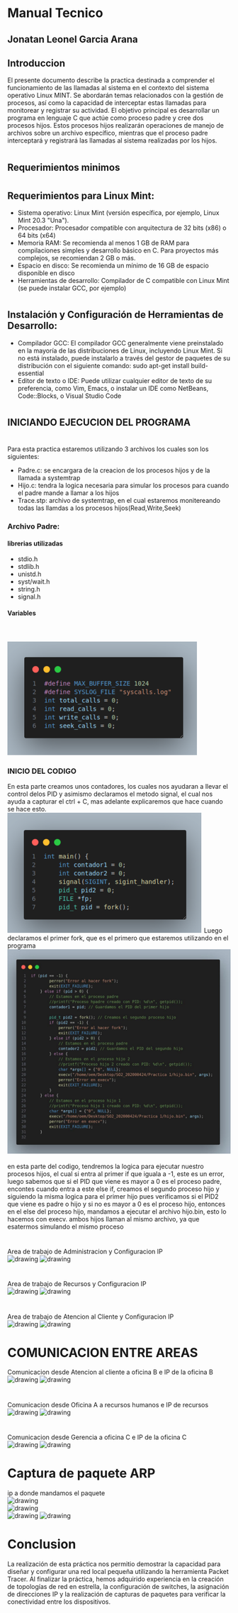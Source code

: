 # Manual Tecnico
## Jonatan Leonel Garcia Arana
## Introduccion 
El presente documento describe la practica destinada a comprender el funcionamiento de las
llamadas al sistema en el contexto del sistema operativo Linux MINT. Se abordarán temas
relacionados con la gestión de procesos, así como la capacidad de interceptar estas llamadas
para monitorear y registrar su actividad.
El objetivo principal es desarrollar un programa en lenguaje C que actúe como proceso padre y
cree dos procesos hijos. Estos procesos hijos realizarán operaciones de manejo de archivos
sobre un archivo específico, mientras que el proceso padre interceptará y registrará las llamadas
al sistema realizadas por los hijos.
#
## Requerimientos minimos
#
## Requerimientos para Linux Mint:
- Sistema operativo: Linux Mint (versión específica, por ejemplo, Linux Mint 20.3 "Una").
- Procesador: Procesador compatible con arquitectura de 32 bits (x86) o 64 bits (x64)
- Memoria RAM: Se recomienda al menos 1 GB de RAM para compilaciones simples y
desarrollo básico en C. Para proyectos más complejos, se recomiendan 2 GB o más.
- Espacio en disco: Se recomienda un mínimo de 16 GB de espacio disponible en disco
- Herramientas de desarrollo: Compilador de C compatible con Linux Mint (se puede
instalar GCC, por ejemplo)
# 
## Instalación y Configuración de Herramientas de Desarrollo:
- Compilador GCC: El compilador GCC generalmente viene preinstalado en la mayoría de
las distribuciones de Linux, incluyendo Linux Mint. Si no está instalado, puede instalarlo
a través del gestor de paquetes de su distribución con el siguiente comando:
sudo apt-get install build-essential
- Editor de texto o IDE: Puede utilizar cualquier editor de texto de su preferencia, como
Vim, Emacs, o instalar un IDE como NetBeans, Code::Blocks, o Visual Studio Code
#
## INICIANDO EJECUCION DEL PROGRAMA
#
Para esta practica estaremos utilizando 3 archivos los cuales son los siguientes:
- Padre.c: se encargara de la creacion de los procesos hijos y de la llamada a systemtrap
- Hijo.c: tendra la logica necesaria para simular los procesos para cuando el padre mande a llamar a los hijos
- Trace.stp: archivo de systemtrap, en el cual estaremos monitereando todas las llamdas a los procesos hijos(Read,Write,Seek)
### Archivo Padre:
#### librerias utilizadas 
- stdio.h
- stdlib.h
- unistd.h
- syst/wait.h
- string.h
- signal.h
#### Variables
#
<br>
<img src="./Imagenes/variables.png" alt="drawing"/>

### INICIO DEL CODIGO

En esta parte creamos unos contadores, los cuales nos ayudaran a llevar el control delos PID y asimismo declaramos el metodo signal, el cual nos ayuda a capturar el ctrl + C, mas adelante explicaremos que hace cuando se hace esto.
<br>
<img src="./Imagenes/Inicio_padre.png" alt="drawing"/>
Luego declaramos el primer fork, que es el primero que estaremos utilizando en el programa
<br>
<img src="./Imagenes/logica_fork.png" alt="drawing" />

en esta parte del codigo, tendremos la logica para ejecutar nuestro procesos hijos, el cual si entra al primer if que iguala a -1, este es un error, luego sabemos que si el PID que viene es mayor a 0 es el proceso padre, encontes cuando entra a este else if, creamos el segundo proceso hijo y siguiendo la misma logica para el primer hijo pues verificamos si el PID2 que viene es padre o hijo y si no es mayor a 0 es el proceso hijo, entonces en el else del proceso hijo, mandamos a ejecutar el archivo hijo.bin, esto lo hacemos con execv. 
ambos hijos llaman al mismo archivo, ya que esatermos simulando el mismo proceso

#
Area de trabajo de Administracion y Configuracion IP
<br>
<img src="./Imagenes/Conf_administracion.png" alt="drawing" />
<img src="./Imagenes/Administracion.png" alt="drawing" />

#
Area de trabajo de Recursos y Configuracion IP
<br>
<img src="./Imagenes/Conf_recursos.png" alt="drawing">
<img src="./Imagenes/Recursos.png" alt="drawing" />
#
Area de trabajo de Atencion al Cliente y Configuracion IP
<br>
<img src="./Imagenes/Conf_atencionalcliente.png" alt="drawing" />
<img src="./Imagenes/Atencionalcliente.png" alt="drawing" />
#
# COMUNICACION ENTRE AREAS
Comunicacion desde Atencion al cliente a oficina B e IP de la oficina B
<br>
<img src="./Imagenes/Atencion_OficinaB.png" alt="drawing" />
<img src="./Imagenes/ping_oficinaB.png" alt="drawing" />
#
Comunicacion desde Oficina A a recursos humanos e IP de recursos
<br>
<img src="./Imagenes/OficinaA_recursos.png" alt="drawing" />
<img src="./Imagenes/ping_recursos.png" alt="drawing" />
#
Comunicacion desde Gerencia a oficina C e IP de la oficina C
<br>
<img src="./Imagenes/Gerencia_OficinaC.png" alt="drawing" />
<img src="./Imagenes/ping_oficinaC.png" alt="drawing" />

# Captura de paquete ARP
ip a donde mandamos el paquete
<br>
<img src="./Imagenes/ip_paquete.png" alt="drawing" />
<br>
<img src="./Imagenes/ping_a_paquete.png" alt="drawing" />
<br>
<img src="./Imagenes/PING_ARP.png" alt="drawing" />
<img src="./Imagenes/paquete_enviado.png" alt="drawing" />


#

# Conclusion
La realización de esta práctica nos permitio demostrar la capacidad para diseñar y configurar una red local pequeña utilizando la herramienta Packet Tracer. Al finalizar la práctica, hemos adquirido experiencia en la creación de topologías de red en estrella, la configuración de switches, la asignación de direcciones IP y la realización de capturas de paquetes para verificar la conectividad entre los dispositivos.


